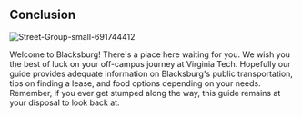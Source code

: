 ## Conclusion
![Street-Group-small-691744412](https://hackmd.io/_uploads/r1-j2wWeeg.jpg)

Welcome to Blacksburg! There's a place here waiting for you. We wish you the best of luck on your off-campus journey at Virginia Tech.
Hopefully our guide provides adequate information on Blacksburg's public transportation, tips on finding a lease, and food options depending on your needs. Remember, if you ever get stumped along the way, this guide remains at your disposal to look back at.